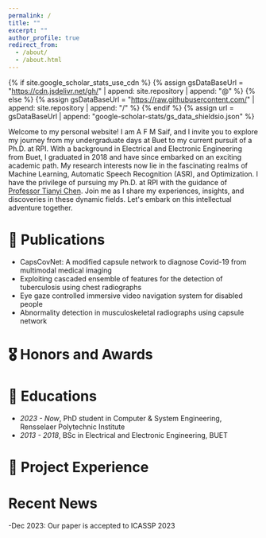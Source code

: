 ```yaml
---
permalink: /
title: ""
excerpt: ""
author_profile: true
redirect_from: 
  - /about/
  - /about.html
---
```


{% if site.google_scholar_stats_use_cdn %}
{% assign gsDataBaseUrl = "https://cdn.jsdelivr.net/gh/" | append: site.repository | append: "@" %}
{% else %}
{% assign gsDataBaseUrl = "https://raw.githubusercontent.com/" | append: site.repository | append: "/" %}
{% endif %}
{% assign url = gsDataBaseUrl | append: "google-scholar-stats/gs_data_shieldsio.json" %}

<span class='anchor' id='about-me'></span>

Welcome to my personal website! I am A F M Saif, and I invite you to explore my journey from my undergraduate days at Buet to my current pursuit of a Ph.D. at RPI. With a background in Electrical and Electronic Engineering from Buet, I graduated in 2018 and have since embarked on an exciting academic path. My research interests now lie in the fascinating realms of Machine Learning, Automatic Speech Recognition (ASR), and Optimization. I have the privilege of pursuing my Ph.D. at RPI with the guidance of <a href="https://chentianyi1991.github.io/index.html" target="_blank">Professor Tianyi Chen</a>. Join me as I share my experiences, insights, and discoveries in these dynamic fields. Let's embark on this intellectual adventure together.

# 📝 Publications 
- CapsCovNet: A modified capsule network to diagnose Covid-19 from multimodal medical imaging
- Exploiting cascaded ensemble of features for the detection of tuberculosis using chest radiographs
- Eye gaze controlled immersive video navigation system for disabled people
- Abnormality detection in musculoskeletal radiographs using capsule network

# 🎖 Honors and Awards

# 📖 Educations
- *2023 - Now*, PhD student in Computer & System Engineering, Rensselaer Polytechnic Institute
- *2013 - 2018*, BSc in Electrical and Electronic Engineering, BUET

# 💬 Project Experience

# Recent News
-Dec 2023: Our paper is accepted to ICASSP 2023


